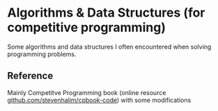 # Algorithms & Data Structures (for competitive programming)

Some algorithms and data structures I often encountered when solving programming problems.

## Reference

Mainly Competitve Programming book (online resource [github.com/stevenhalim/cpbook-code](https://github.com/stevenhalim/cpbook-code)) with some modifications

